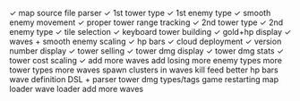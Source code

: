 ✓ map source file parser
✓ 1st tower type
✓ 1st enemy type
✓ smooth enemy movement
✓ proper tower range tracking
✓ 2nd tower type
✓ 2nd enemy type
✓ tile selection
✓ keyboard tower building
✓ gold+hp display
✓ waves + smooth enemy scaling
✓ hp bars
✓ cloud deployment
✓ version number display
✓ tower selling
✓ tower dmg display
✓ tower dmg stats
✓ tower cost scaling
✓ add more waves
add losing
more enemy types
more tower types
more waves
spawn clusters in waves
kill feed
better hp bars
wave definition DSL + parser
tower dmg types/tags
game restarting
map loader
wave loader
add more waves